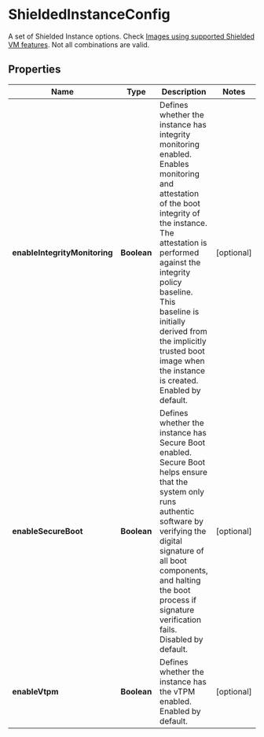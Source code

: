 

# ShieldedInstanceConfig

A set of Shielded Instance options. Check [Images using supported Shielded VM features](https://cloud.google.com/compute/docs/instances/modifying-shielded-vm). Not all combinations are valid.

## Properties

| Name | Type | Description | Notes |
|------------ | ------------- | ------------- | -------------|
|**enableIntegrityMonitoring** | **Boolean** | Defines whether the instance has integrity monitoring enabled. Enables monitoring and attestation of the boot integrity of the instance. The attestation is performed against the integrity policy baseline. This baseline is initially derived from the implicitly trusted boot image when the instance is created. Enabled by default. |  [optional] |
|**enableSecureBoot** | **Boolean** | Defines whether the instance has Secure Boot enabled. Secure Boot helps ensure that the system only runs authentic software by verifying the digital signature of all boot components, and halting the boot process if signature verification fails. Disabled by default. |  [optional] |
|**enableVtpm** | **Boolean** | Defines whether the instance has the vTPM enabled. Enabled by default. |  [optional] |



